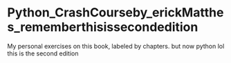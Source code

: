 # Python_CrashCourseby_erickMatthes_rememberthisissecondedition
My personal exercises on this book, labeled by chapters. but now python lol this is the second edition
